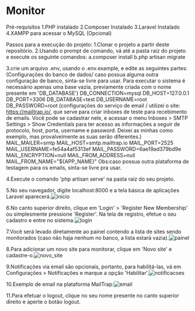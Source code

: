 # Monitor

Pré-requisitos
1.PHP instalado
2.Composer Instalado
3.Laravel Instalado
4.XAMPP para acessar o MySQL (Opcional)

Passos para a execução do projeto:
1.Clonar o projeto a partir deste reposítório.
2.Usando o prompt de comando, vá até a pasta raiz do projeto e execute os seguinte comandos:
    a.composer install
    b.php artisan migrate
 
3.crie um arquivo .env, usando o .env.example, e edite as seguintes partes:
    (Configurações do banco de dados/ caso possua alguma outra configuração de banco, sinta-se livre para usar. Para executar o sistema é necessário apenas uma base vazia, previamente criada com o nome presente em 'DB_DATABASE')
    DB_CONNECTION=mysql
    DB_HOST=127.0.0.1
    DB_PORT=3306
    DB_DATABASE=test
    DB_USERNAME=root
    DB_PASSWORD=root
    (configurações do serviço de email / utilizei o site: https://mailtrap.io/, que serve para criar inboxes de teste para recebimento de emails. Você pode se cadastrar nele, e acessar o menu Inboxes > SMTP Settings > Show Credentials para ter acesso as informações a seguir de protocolo, host, porta, username e password. Deixei as minhas como exemplo, mas provalvelmente as suas serão diferentes.)
    MAIL_MAILER=smtp
    MAIL_HOST=smtp.mailtrap.io
    MAIL_PORT=2525
    MAIL_USERNAME=fe54a4af5313ef
    MAIL_PASSWORD=6ae19ad379bd9e
    MAIL_ENCRYPTION=null
    MAIL_FROM_ADDRESS=null
    MAIL_FROM_NAME="${APP_NAME}"
    Obs:caso possua outra plataforma de testagem para os emails, sinta-se livre pra usar.

4.Execute o comando 'php artisan serve' na pasta raíz do seu projeto.

5.No seu navegador, digite localhost:8000 e a tela básica de aplicações Laravel aparecerá.![inicio](https://user-images.githubusercontent.com/20564308/123499398-cea7ff00-d60c-11eb-8ea9-836d20d0fbad.PNG)

6.No canto superior direito, clique em 'Login' > 'Register New Membership' ou simplesmente pressione 'Register'. Na tela de registro, efetue o seu cadastro e entre no sistema.![login](https://user-images.githubusercontent.com/20564308/123499431-0747d880-d60d-11eb-9e37-69c3b63f937c.PNG)

7.Você será levado diretamente ao painel contendo a lista de sites sendo monitorados (caso não haja nenhum no banco, a lista estará vazia).![painel](https://user-images.githubusercontent.com/20564308/123499348-6f49ef00-d60c-11eb-84e9-286109a86a82.PNG)

8.Para adicionar um novo site para monitorar, clique em 'Novo site' e cadastre-o.![novo_site](https://user-images.githubusercontent.com/20564308/123499341-5ccfb580-d60c-11eb-9c12-a1b56921355e.PNG)

9.Notificações via email são opcionais, portanto, para habilitá-las, vá em Configurações > Notificações e marque a opção 'Habilitar'.![notificacoes](https://user-images.githubusercontent.com/20564308/123499323-432e6e00-d60c-11eb-8660-88085065dd18.PNG)

10.Exemplo de email na plataforma MailTrap:![email](https://user-images.githubusercontent.com/20564308/123499356-87ba0980-d60c-11eb-85d8-7ba4d2abf048.PNG)

11.Para efetuar o logout, clique no seu nome presente no canto superior direito e aperte o botão logout. 
